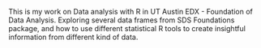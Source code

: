 This is my work on Data analysis with R in UT Austin EDX - Foundation of Data Analysis.
Exploring several data frames from SDS Foundations package, and how to use different statistical R tools to create insightful information from different kind of data.
